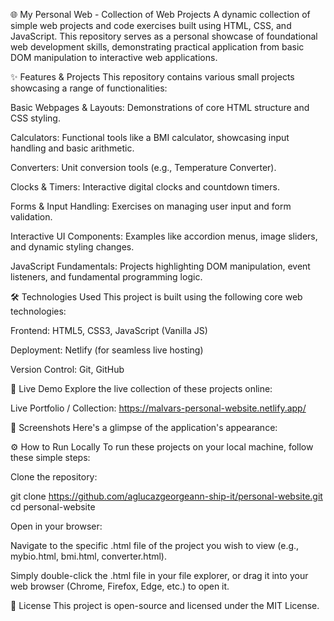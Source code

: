 🌐 My Personal Web - Collection of Web Projects
A dynamic collection of simple web projects and code exercises built using HTML, CSS, and JavaScript. This repository serves as a personal showcase of foundational web development skills, demonstrating practical application from basic DOM manipulation to interactive web applications.

✨ Features & Projects
This repository contains various small projects showcasing a range of functionalities:

Basic Webpages & Layouts: Demonstrations of core HTML structure and CSS styling.

Calculators: Functional tools like a BMI calculator, showcasing input handling and basic arithmetic.

Converters: Unit conversion tools (e.g., Temperature Converter).

Clocks & Timers: Interactive digital clocks and countdown timers.

Forms & Input Handling: Exercises on managing user input and form validation.

Interactive UI Components: Examples like accordion menus, image sliders, and dynamic styling changes.

JavaScript Fundamentals: Projects highlighting DOM manipulation, event listeners, and fundamental programming logic.

🛠 Technologies Used
This project is built using the following core web technologies:

Frontend: HTML5, CSS3, JavaScript (Vanilla JS)

Deployment: Netlify (for seamless live hosting)

Version Control: Git, GitHub

🚀 Live Demo
Explore the live collection of these projects online:

Live Portfolio / Collection: https://malvars-personal-website.netlify.app/

📸 Screenshots
Here's a glimpse of the application's appearance:

⚙️ How to Run Locally
To run these projects on your local machine, follow these simple steps:

Clone the repository:

git clone https://github.com/aglucazgeorgeann-ship-it/personal-website.git
cd personal-website

Open in your browser:

Navigate to the specific .html file of the project you wish to view (e.g., mybio.html, bmi.html, converter.html).

Simply double-click the .html file in your file explorer, or drag it into your web browser (Chrome, Firefox, Edge, etc.) to open it.

📄 License
This project is open-source and licensed under the MIT License.
